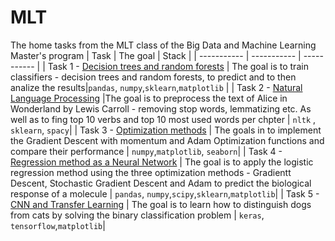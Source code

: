 # MLT
The home tasks from the MLT class of the  Big Data and Machine Learning Master's program
| Task | The goal | Stack |
| ----------- | ----------- | ----------- |
| Task 1 - [Decision trees and random forests](https://github.com/olpeshiki/MLT/blob/6f5b328e18a6ad1688a7ea3899bc4b11a5b37d2d/Task1_Olga_J4133c.ipynb) | The goal is to train classifiers - decision trees and random forests, to predict and to then analize the results|`pandas`, `numpy`,`sklearn`,`matplotlib` |
| Task 2 - [Natural Language Processing](https://github.com/olpeshiki/MLT/blob/e9304e543f2b7b6ea391822e34e54dfeae6665df/Task2_Olga_J4133c.ipynb) |The goal is to preprocess the text of Alice in Wonderland by Lewis Carroll - removing stop words, lemmatizing etc. As well as to fing top 10 verbs and top 10 most used words per chpter | `nltk` , `sklearn`, `spacy`|
| Task 3 - [Optimization methods](https://github.com/olpeshiki/MLT/blob/ce73759b155a9cf79de6cbb25a19d00bdc927743/Task3_Olga_J4133c.ipynb) | The goals in to implement the Gradient Descent with momentum and Adam Optimization functions and compare their performance | `numpy`,`matplotlib`, `seaborn`|
| Task 4 - [Regression method as a Neural Network](https://github.com/olpeshiki/MLT/blob/f41ceccf84e2db88a9e0ac1133f04a2351b0c49d/Task4_Olga_J4133c.ipynb) | The goal is to apply the logistic regression method using the three optimization methods - Gradientt Descent, Stochastic Gradient Descent and Adam to predict the biological response of a molecule | `pandas`, `numpy`,`scipy`,`sklearn`,`matplotlib`|
| Task 5 - [CNN and Transfer Learning](https://github.com/olpeshiki/MLT/blob/e9304e543f2b7b6ea391822e34e54dfeae6665df/Task5_Olga_J4133c.ipynb) | The goal is to learn how to distinguish dogs from cats by solving the binary classification problem | `keras`, `tensorflow`,`matplotlib`|
